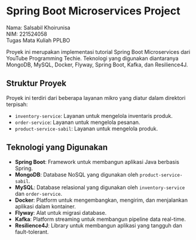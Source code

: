 # Spring Boot Microservices Project

Nama: Salsabil Khoirunisa  
NIM: 221524058  
Tugas Mata Kuliah PPLBO

Proyek ini merupakan implementasi tutorial Spring Boot Microservices dari YouTube Programming Techie. Teknologi yang digunakan diantaranya MongoDB, MySQL, Docker, Flyway, Spring Boot, Kafka, dan Resilience4J.

## Struktur Proyek

Proyek ini terdiri dari beberapa layanan mikro yang diatur dalam direktori terpisah:

- `inventory-service`: Layanan untuk mengelola inventaris produk.
- `order-service`: Layanan untuk mengelola pesanan.
- `product-service-sabil`: Layanan untuk mengelola produk.

## Teknologi yang Digunakan

- **Spring Boot**: Framework untuk membangun aplikasi Java berbasis Spring.
- **MongoDB**: Database NoSQL yang digunakan oleh `product-service-sabil`.
- **MySQL**: Database relasional yang digunakan oleh `inventory-service` dan `order-service`.
- **Docker**: Platform untuk mengembangkan, mengirim, dan menjalankan aplikasi dalam kontainer.
- **Flyway**: Alat untuk migrasi database.
- **Kafka**: Platform streaming untuk membangun pipeline data real-time.
- **Resilience4J**: Library untuk membangun aplikasi yang tangguh dan fault-tolerant.
